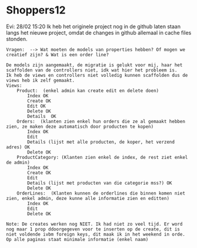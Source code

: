 # Shoppers12
 
Evi: 28/02 15:20 
    Ik heb het originele project nog in de github laten staan langs het nieuwe project, omdat de changes in github allemaal in cache files stonden. 

    Vragen:  --> Wat moeten de models van properties hebben? Of mogen we creatief zijn? & Wat is een order line? 

    De models zijn aangemaakt, de migratie is gelukt voor mij, haar het scaffolden van de controllers niet, idk wat hier het probleem is.
    Ik heb de views en controllers niet volledig kunnen scaffolden dus de views heb ik zelf gemaakt. 
    Views: 
        Product:  (enkel admin kan create edit en delete doen)
            Index OK
            Create OK
            Edit OK
            Delete OK
            Details  OK
        Orders:  (klanten zien enkel hun orders die ze al gemaakt hebben zien, ze maken deze automatisch door producten te kopen)
            Index OK
            Edit
            Details (lijst met alle producten, de koper, het verzend adres) OK
            Delete OK
        ProductCategory: (Klanten zien enkel de index, de rest ziet enkel de admin)
            Index OK
            Create OK
            Edit
            Details (lijst met producten van die categorie mss?) OK
            Delete OK
        OrderLines:  (Klanten kunnen de orderlines die binnen komen niet zien, enkel admin, deze kunne alle informatie zien en editten)
            Index OK
            Edit
            Delete OK

    Note: De creates werken nog NIET. Ik had niet zo veel tijd. Er word nog maar 1 prop ddoorgegeven voor te inserten op de create, dit is niet voldende ivbm foreign keys, dit maak ik in het weekend in orde. Op alle paginas staat minimale informatie (enkel naam)